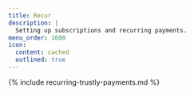 ```yaml
---
title: Recur
description: |
  Setting up subscriptions and recurring payments.
menu_order: 1600
icon:
  content: cached
  outlined: true
---
```


{% include recurring-trustly-payments.md %}
